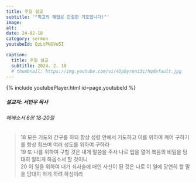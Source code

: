 ```yaml
---
title: 주일 설교
subtitle: '"최고의 해법은 간절한 기도입니다!"'
image: 
alt:
date: 24-02-18
category: sermon
youtubeId: QzLtPNGVu5I

caption:
  title: 주일 설교
  subtitle: 2024. 2. 18
  # thumbnail: https://img.youtube.com/vi/4DpByroni3c/hqdefault.jpg
---
```

{% include youtubePlayer.html id=page.youtubeId %}

##### 설교자: 서민우 목사

###### 에베소서 6장 18-20절

> 18 모든 기도와 간구를 하되 항상 성령 안에서 기도하고 이를 위하여 깨어 구하기를 항상 힘쓰며 여러 성도를 위하여 구하라  
> 19 또 나를 위하여 구할 것은 내게 말씀을 주사 나로 입을 열어 복음의 비밀을 담대히 알리게 하옵소서 할 것이니  
> 20 이 일을 위하여 내가 쇠사슬에 매인 사신이 된 것은 나로 이 일에 당연히 할 말을 담대히 하게 하려 하심이라  
